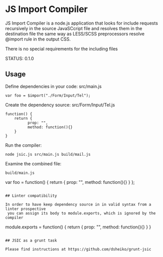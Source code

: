 JS Import Compiler
==============

JS Import Compiler is a node.js application that 
looks for include requests recursively in the source JavaSCcript file and
 resolves them in the destination file the same way as LESS/SCSS preprocessors resolve
@import rule in the output CSS.

There is no special requirements for the including files 

STATUS: 0.1.0


## Usage


Define dependencies in your code:
src/main.js
```	
var foo = $import("./Form/Input/Tel");
```
Create the dependency source:
src/Form/Input/Tel.js
```
function() {
    return {
          prop: "",
          method: function(){}
    }
}
```

Run the compiler:
```
node jsic.js src/main.js build/mail.js
```

Examine the combined file:
```
build/main.js
```	
var foo = function() {
    return {
          prop: "",
          method: function(){}
    }
};
```

## Linter compatibility

In order to have keep dependency source in in valid syntax from a linter prospective
 you can assign its body to module.exports, which is ignored by the compiler
``` 
module.exports = function() {
    return {
          prop: "",
          method: function(){}
    }
}
```

## JSIC as a grunt task

Please find instructions at https://github.com/dsheiko/grunt-jsic